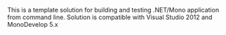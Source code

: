 This is a template solution for building and testing .NET/Mono application from command line.
Solution is compatible with Visual Studio 2012 and MonoDevelop 5.x